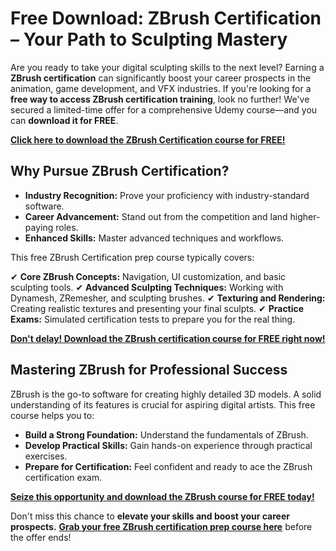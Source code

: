 # Free Download: ZBrush Certification – Your Path to Sculpting Mastery

Are you ready to take your digital sculpting skills to the next level? Earning a **ZBrush certification** can significantly boost your career prospects in the animation, game development, and VFX industries. If you're looking for a **free way to access ZBrush certification training**, look no further! We've secured a limited-time offer for a comprehensive Udemy course—and you can **download it for FREE**.

[**Click here to download the ZBrush Certification course for FREE!**](https://udemywork.com/zbrush-certification)

## Why Pursue ZBrush Certification?

*   **Industry Recognition:** Prove your proficiency with industry-standard software.
*   **Career Advancement:** Stand out from the competition and land higher-paying roles.
*   **Enhanced Skills:** Master advanced techniques and workflows.

This free ZBrush Certification prep course typically covers:

✔ **Core ZBrush Concepts:** Navigation, UI customization, and basic sculpting tools.
✔ **Advanced Sculpting Techniques:** Working with Dynamesh, ZRemesher, and sculpting brushes.
✔ **Texturing and Rendering:** Creating realistic textures and presenting your final sculpts.
✔ **Practice Exams:** Simulated certification tests to prepare you for the real thing.

[**Don't delay! Download the ZBrush certification course for FREE right now!**](https://udemywork.com/zbrush-certification)

## Mastering ZBrush for Professional Success

ZBrush is the go-to software for creating highly detailed 3D models. A solid understanding of its features is crucial for aspiring digital artists. This free course helps you to:

*   **Build a Strong Foundation:** Understand the fundamentals of ZBrush.
*   **Develop Practical Skills:** Gain hands-on experience through practical exercises.
*   **Prepare for Certification:** Feel confident and ready to ace the ZBrush certification exam.

[**Seize this opportunity and download the ZBrush course for FREE today!**](https://udemywork.com/zbrush-certification)

Don't miss this chance to **elevate your skills and boost your career prospects.** **[Grab your free ZBrush certification prep course here](https://udemywork.com/zbrush-certification)** before the offer ends!

